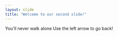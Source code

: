 ```yaml
---
layout: slide
title: "Welcome to our second slide!"
---
```

You'll never walk alone
Use the left arrow to go back!
